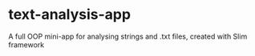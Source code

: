 # text-analysis-app
A full OOP mini-app for analysing strings and .txt files, created with Slim framework

